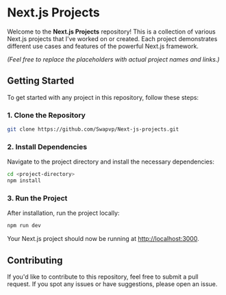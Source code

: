 # Next.js Projects

Welcome to the **Next.js Projects** repository! This is a collection of various Next.js projects that I've worked on or created. Each project demonstrates different use cases and features of the powerful Next.js framework.

*(Feel free to replace the placeholders with actual project names and links.)*

## Getting Started

To get started with any project in this repository, follow these steps:

### 1. Clone the Repository

```bash
git clone https://github.com/Swapvp/Next-js-projects.git
```

### 2. Install Dependencies

Navigate to the project directory and install the necessary dependencies:

```bash
cd <project-directory>
npm install
```

### 3. Run the Project

After installation, run the project locally:

```bash
npm run dev
```

Your Next.js project should now be running at [http://localhost:3000](http://localhost:3000).

## Contributing

If you'd like to contribute to this repository, feel free to submit a pull request. If you spot any issues or have suggestions, please open an issue.
